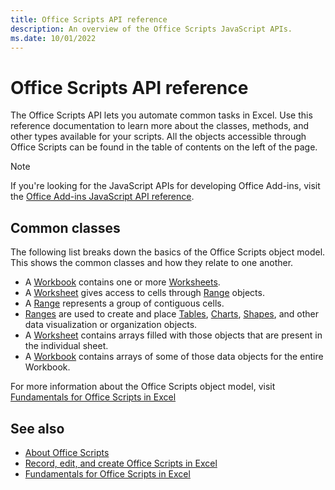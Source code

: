 ```yaml
---
title: Office Scripts API reference 
description: An overview of the Office Scripts JavaScript APIs.
ms.date: 10/01/2022
---
```


# Office Scripts API reference

The Office Scripts API lets you automate common tasks in Excel. Use this reference documentation to learn more about the classes, methods, and other types available for your scripts. All the objects accessible through Office Scripts can be found in the table of contents on the left of the page.

> [!NOTE]
> If you're looking for the JavaScript APIs for developing Office Add-ins, visit the [Office Add-ins JavaScript API reference](/javascript/api/overview?view=excel-js-preview&preserve-view=true).

## Common classes

The following list breaks down the basics of the Office Scripts object model. This shows the common classes and how they relate to one another.

- A [Workbook](/javascript/api/office-scripts/excelscript/excelscript.workbook) contains one or more [Worksheets](/javascript/api/office-scripts/excelscript/excelscript.worksheet).
- A [Worksheet](/javascript/api/office-scripts/excelscript/excelscript.worksheet) gives access to cells through [Range](/javascript/api/office-scripts/excelscript/excelscript.range) objects.
- A [Range](/javascript/api/office-scripts/excelscript/excelscript.range) represents a group of contiguous cells.
- [Ranges](/javascript/api/office-scripts/excelscript/excelscript.range) are used to create and place [Tables](/javascript/api/office-scripts/excelscript/excelscript.table), [Charts](/javascript/api/office-scripts/excelscript/excelscript.chart), [Shapes](/javascript/api/office-scripts/excelscript/excelscript.shape), and other data visualization or organization objects.
- A [Worksheet](/javascript/api/office-scripts/excelscript/excelscript.worksheet) contains arrays filled with those objects that are present in the individual sheet.
- A [Workbook](/javascript/api/office-scripts/excelscript/excelscript.workbook) contains arrays of some of those data objects for the entire Workbook.

For more information about the Office Scripts object model, visit [Fundamentals for Office Scripts in Excel](/office/dev/scripts/develop/scripting-fundamentals)

## See also

- [About Office Scripts](/office/dev/scripts/overview/excel)
- [Record, edit, and create Office Scripts in Excel](/office/dev/scripts/tutorials/excel-tutorial)
- [Fundamentals for Office Scripts in Excel](/office/dev/scripts/develop/scripting-fundamentals)
